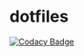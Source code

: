 # dotfiles

[![Codacy Badge](https://api.codacy.com/project/badge/Grade/85cd90cd433749c7b7acbd7d019eedda)](https://app.codacy.com/manual/ivan-ristovic/dotfiles?utm_source=github.com&utm_medium=referral&utm_content=ivan-ristovic/dotfiles&utm_campaign=Badge_Grade_Dashboard)
